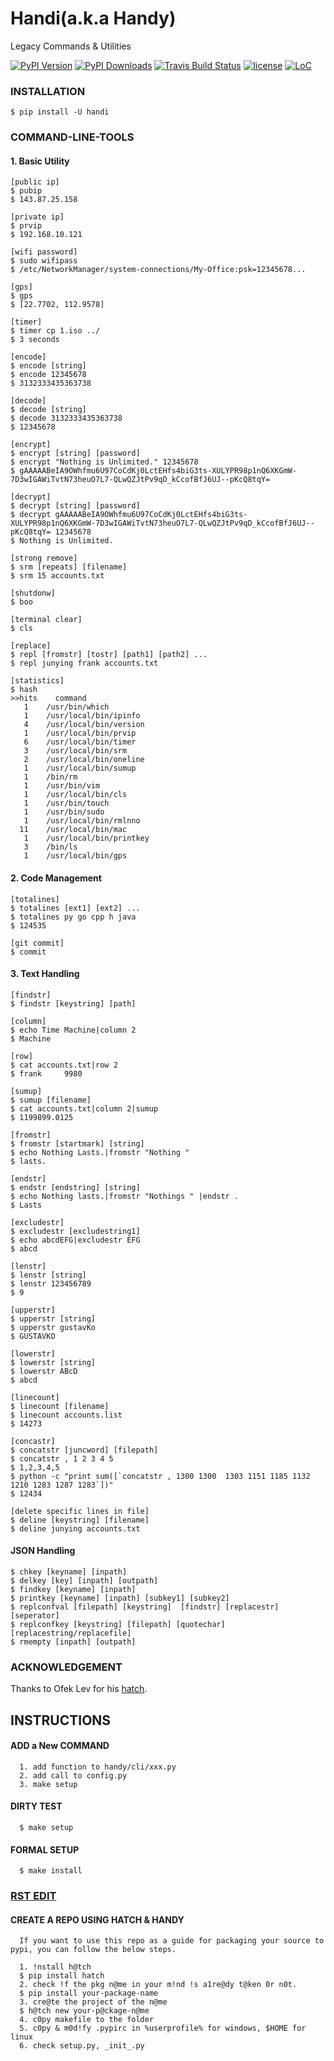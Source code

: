 # Handi(a.k.a Handy)

Legacy Commands & Utilities

[![PyPI Version](https://img.shields.io/pypi/v/handi.svg)](https://pypi.python.org/pypi/handi)
[![PyPI Downloads](https://img.shields.io/pypi/dm/handi.svg)](https://pypi.python.org/pypi/handi)
[![Travis Build Status](https://img.shields.io/travis/gustavkkk/handy.svg)](https://travis-ci.org/gustavkkk/handy)
[![license](https://img.shields.io/github/license/gaojunying/license.svg)](https://github.com/gaojunying/license/blob/master/LICENSE)
[![LoC](https://tokei.rs/b1/github/gustavkkk/handy)](https://github.com/gustavkkk/handy)

### INSTALLATION
```
$ pip install -U handi
```   
### COMMAND-LINE-TOOLS
#### 1. Basic Utility
```
[public ip]
$ pubip
$ 143.87.25.158

[private ip]
$ prvip
$ 192.168.10.121

[wifi password]
$ sudo wifipass
$ /etc/NetworkManager/system-connections/My-Office:psk=12345678...

[gps]
$ gps
$ [22.7702, 112.9578]

[timer]
$ timer cp 1.iso ../
$ 3 seconds

[encode]
$ encode [string]
$ encode 12345678
$ 3132333435363738

[decode]
$ decode [string]
$ decode 3132333435363738
$ 12345678

[encrypt]
$ encrypt [string] [password] 
$ encrypt "Nothing is Unlimited." 12345678
$ gAAAAABeIA9OWhfmu6U97CoCdKj0LctEHfs4biG3ts-XULYPR98p1nQ6XKGmW-7D3wIGAWiTvtN73heuO7L7-QLwQZJtPv9qD_kCcofBfJ6UJ--pKcQ8tqY=

[decrypt]
$ decrypt [string] [password]
$ decrypt gAAAAABeIA9OWhfmu6U97CoCdKj0LctEHfs4biG3ts-XULYPR98p1nQ6XKGmW-7D3wIGAWiTvtN73heuO7L7-QLwQZJtPv9qD_kCcofBfJ6UJ--pKcQ8tqY= 12345678
$ Nothing is Unlimited.

[strong remove]
$ srm [repeats] [filename]
$ srm 15 accounts.txt

[shutdonw]
$ boo

[terminal clear]
$ cls

[replace]
$ repl [fromstr] [tostr] [path1] [path2] ...
$ repl junying frank accounts.txt

[statistics]
$ hash
>>hits    command
   1    /usr/bin/which
   1    /usr/local/bin/ipinfo
   4    /usr/local/bin/version
   1    /usr/local/bin/prvip
   6    /usr/local/bin/timer
   3    /usr/local/bin/srm
   2    /usr/local/bin/oneline
   1    /usr/local/bin/sumup
   1    /bin/rm
   1    /usr/bin/vim
   1    /usr/local/bin/cls
   1    /usr/bin/touch
   1    /usr/bin/sudo
   1    /usr/local/bin/rmlnno
  11    /usr/local/bin/mac
   1    /usr/local/bin/printkey
   3    /bin/ls
   1    /usr/local/bin/gps
```
#### 2. Code Management
```
[totalines]
$ totalines [ext1] [ext2] ...
$ totalines py go cpp h java
$ 124535

[git commit]
$ commit
```
#### 3. Text Handling
```
[findstr] 
$ findstr [keystring] [path]

[column]
$ echo Time Machine|column 2
$ Machine

[row]
$ cat accounts.txt|row 2
$ frank     9980

[sumup]
$ sumup [filename]
$ cat accounts.txt|column 2|sumup
$ 1199899.0125

[fromstr]
$ fromstr [startmark] [string]
$ echo Nothing Lasts.|fromstr "Nothing "
$ lasts.

[endstr]
$ endstr [endstring] [string]
$ echo Nothing lasts.|fromstr "Nothings " |endstr .
$ Lasts

[excludestr]
$ excludestr [excludestring1]
$ echo abcdEFG|excludestr EFG
$ abcd

[lenstr]
$ lenstr [string]
$ lenstr 123456789
$ 9

[upperstr]
$ upperstr [string]
$ upperstr gustavKo
$ GUSTAVKO

[lowerstr]
$ lowerstr [string]
$ lowerstr ABcD
$ abcd

[linecount]
$ linecount [filename]
$ linecount accounts.list
$ 14273

[concastr]
$ concatstr [juncword] [filepath]
$ concatstr , 1 2 3 4 5
$ 1,2,3,4,5
$ python -c "print sum([`concatstr , 1300 1300  1303 1151 1185 1132 1210 1283 1287 1283`])"
$ 12434

[delete specific lines in file]
$ deline [keystring] [filename]
$ deline junying accounts.txt
```

#### JSON Handling
```
$ chkey [keyname] [inpath]
$ delkey [key] [inpath] [outpath]
$ findkey [keyname] [inpath]
$ printkey [keyname] [inpath] [subkey1] [subkey2]
$ replconfval [filepath] [keystring]  [findstr] [replacestr] [seperator]
$ replconfkey [keystring] [filepath] [quotechar] [replacestring/replacefile]
$ rmempty [inpath] [outpath]
```
### ACKNOWLEDGEMENT

   Thanks to Ofek Lev for his [hatch](https://github.com/ofek/hatch).

## INSTRUCTIONS
#### ADD a New COMMAND
      1. add function to handy/cli/xxx.py
      2. add call to config.py
      3. make setup
#### DIRTY TEST
      $ make setup
#### FORMAL SETUP
      $ make install
### [RST EDIT](http://rst.ninjs.org/#)
#### CREATE A REPO USING HATCH & HANDY

      If you want to use this repo as a guide for packaging your source to pypi, you can follow the below steps.
      
      1. !nstall h@tch
      $ pip install hatch
      2. check !f the pkg n@me in your m!nd !s a1re@dy t@ken 0r n0t.
      $ pip install your-package-name
      3. cre@te the project of the n@me
      $ h@tch new your-p@ckage-n@me
      4. c0py makefile to the folder
      5. c0py & m0d!fy .pypirc in %userprofile% for windows, $HOME for linux
      6. check setup.py, _init_.py
